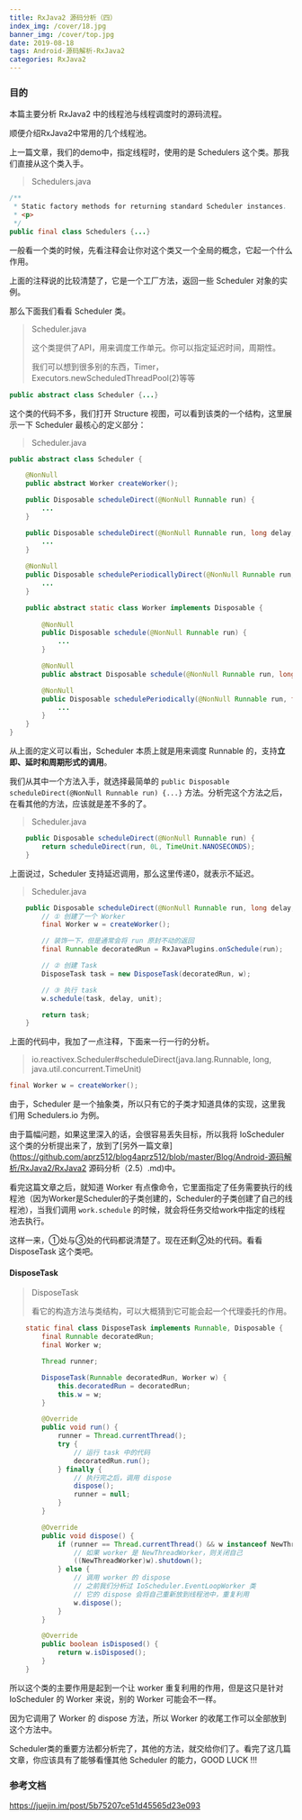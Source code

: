 ```yaml
---
title: RxJava2 源码分析（四）
index_img: /cover/18.jpg
banner_img: /cover/top.jpg
date: 2019-08-18
tags: Android-源码解析-RxJava2
categories: RxJava2
---
```





### 目的

本篇主要分析 RxJava2 中的线程池与线程调度时的源码流程。

顺便介绍RxJava2中常用的几个线程池。



上一篇文章，我们的demo中，指定线程时，使用的是 Schedulers 这个类。那我们直接从这个类入手。

> Schedulers.java

```java
/**
 * Static factory methods for returning standard Scheduler instances.
 * <p>
 */
public final class Schedulers {...}
```

一般看一个类的时候，先看注释会让你对这个类又一个全局的概念，它起一个什么作用。

上面的注释说的比较清楚了，它是一个工厂方法，返回一些 Scheduler 对象的实例。



那么下面我们看看 Scheduler 类。

> Scheduler.java
>
> 这个类提供了API，用来调度工作单元。你可以指定延迟时间，周期性。
>
> 我们可以想到很多别的东西，Timer，Executors.newScheduledThreadPool(2)等等

```java
public abstract class Scheduler {...}
```



这个类的代码不多，我们打开 Structure 视图，可以看到该类的一个结构，这里展示一下 Scheduler 最核心的定义部分：

> Scheduler.java

```java
public abstract class Scheduler {

    @NonNull
    public abstract Worker createWorker();

    public Disposable scheduleDirect(@NonNull Runnable run) {
        ...
    }

    public Disposable scheduleDirect(@NonNull Runnable run, long delay, @NonNull TimeUnit unit) {
        ...
    }
    
    @NonNull
    public Disposable schedulePeriodicallyDirect(@NonNull Runnable run, long initialDelay, long period, @NonNull TimeUnit unit) {
        ...
    }

    public abstract static class Worker implements Disposable {
      
        @NonNull
        public Disposable schedule(@NonNull Runnable run) {
            ...
        }

        @NonNull
        public abstract Disposable schedule(@NonNull Runnable run, long delay, @NonNull TimeUnit unit);

        @NonNull
        public Disposable schedulePeriodically(@NonNull Runnable run, final long initialDelay, final long period, @NonNull final TimeUnit unit) {
            ...
        }
    }
}
```

从上面的定义可以看出，Scheduler 本质上就是用来调度 Runnable 的，支持**立即、延时和周期形式的调用**。



我们从其中一个方法入手，就选择最简单的 `public Disposable scheduleDirect(@NonNull Runnable run) {...}` 方法。分析完这个方法之后，在看其他的方法，应该就是差不多的了。



> Scheduler.java

```java
    public Disposable scheduleDirect(@NonNull Runnable run) {
        return scheduleDirect(run, 0L, TimeUnit.NANOSECONDS);
    }
```

上面说过，Scheduler 支持延迟调用，那么这里传递0，就表示不延迟。



> Scheduler.java

```java
    public Disposable scheduleDirect(@NonNull Runnable run, long delay, @NonNull TimeUnit unit) {
        // ① 创建了一个 Worker
        final Worker w = createWorker();

        // 装饰一下，但是通常会将 run 原封不动的返回
        final Runnable decoratedRun = RxJavaPlugins.onSchedule(run);

        // ② 创建 Task
        DisposeTask task = new DisposeTask(decoratedRun, w);

        // ③ 执行 task
        w.schedule(task, delay, unit);

        return task;
    }
```

上面的代码中，我加了一点注释，下面来一行一行的分析。



> io.reactivex.Scheduler#scheduleDirect(java.lang.Runnable, long, java.util.concurrent.TimeUnit)

```java
final Worker w = createWorker();
```

由于，Scheduler 是一个抽象类，所以只有它的子类才知道具体的实现，这里我们用 Schedulers.io 为例。

由于篇幅问题，如果这里深入的话，会很容易丢失目标，所以我将 IoScheduler 这个类的分析提出来了，放到了[另外一篇文章](https://github.com/aprz512/blog4aprz512/blob/master/Blog/Android-源码解析/RxJava2/RxJava2 源码分析（2.5）.md)中。

看完这篇文章之后，就知道 Worker 有点像命令，它里面指定了任务需要执行的线程池（因为Worker是Scheduler的子类创建的，Scheduler的子类创建了自己的线程池），当我们调用 `work.schedule` 的时候，就会将任务交给work中指定的线程池去执行。

这样一来，①处与③处的代码都说清楚了。现在还剩②处的代码。看看 DisposeTask 这个类吧。



#### DisposeTask

> DisposeTask
>
> 看它的构造方法与类结构，可以大概猜到它可能会起一个代理委托的作用。

```java
    static final class DisposeTask implements Runnable, Disposable {
        final Runnable decoratedRun;
        final Worker w;

        Thread runner;

        DisposeTask(Runnable decoratedRun, Worker w) {
            this.decoratedRun = decoratedRun;
            this.w = w;
        }

        @Override
        public void run() {
            runner = Thread.currentThread();
            try {
                // 运行 task 中的代码
                decoratedRun.run();
            } finally {
                // 执行完之后，调用 dispose 
                dispose();
                runner = null;
            }
        }

        @Override
        public void dispose() {
            if (runner == Thread.currentThread() && w instanceof NewThreadWorker) {
                // 如果 worker 是 NewThreadWorker，则关闭自己 
                ((NewThreadWorker)w).shutdown();
            } else {
                // 调用 worker 的 dispose
                // 之前我们分析过 IoScheduler.EventLoopWorker 类
                // 它的 dispose 会将自己重新放到线程池中，重复利用
                w.dispose();
            }
        }

        @Override
        public boolean isDisposed() {
            return w.isDisposed();
        }
    }
```

所以这个类的主要作用是起到一个让 worker 重复利用的作用，但是这只是针对 IoScheduler 的 Worker 来说，别的 Worker 可能会不一样。

因为它调用了 Worker 的 dispose 方法，所以 Worker 的收尾工作可以全部放到这个方法中。



Scheduler类的重要方法都分析完了，其他的方法，就交给你们了。看完了这几篇文章，你应该具有了能够看懂其他 Scheduler 的能力，GOOD LUCK !!!



### 参考文档

<https://juejin.im/post/5b75207ce51d45565d23e093>

